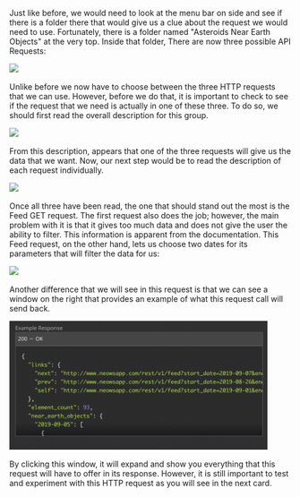 <!--title={Our Second API}-->

<!--badges={}-->

<!--concepts={}-->

Just like before, we would need to look at the menu bar on side and see if there is a folder there that would give us a clue about the request we would need to use. Fortunately, there is a folder named "Asteroids Near Earth Objects" at the very top. Inside that folder, There are now three possible API Requests:

<img src="https://i.imgur.com/T0TtmHy.png" width=300>

Unlike before we now have to choose between the three HTTP requests that we can use. However, before we do that, it is important to check to see if the request that we need is actually in one of these three. To do so, we should first read the overall description for this group. 

<img src="https://i.imgur.com/wlAEIcO.png">

From this description, appears that one of the three requests will give us the data that we want. Now, our next step would be to read the description of each request individually. 

<img src="https://i.imgur.com/jIOg66n.png">

Once all three have been read, the one that should stand out the most is the Feed GET request. The first request also does the job; however, the main problem with it is that it gives too much data and does not give the user the ability to filter. This information is apparent from the documentation. This Feed request, on the other hand, lets us choose two dates for its parameters that will filter the data for us:

<img src="https://i.imgur.com/tpj2KTn.png" width=400>

Another difference that we will see in this request is that we can see a window on the right that provides an example of what this request call will send back.

<img src="Screen Shot 2020-01-11 at 9.52.16 PM.png" alt="example" style="zoom:45%;" />

By clicking this window, it will expand and show you everything that this request will have to offer in its response. However, it is still important to test and experiment with this HTTP request as you will see in the next card.